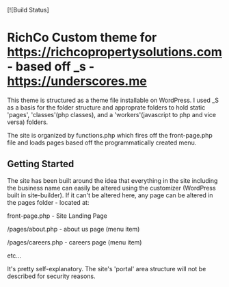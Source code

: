 [![Build Status]

RichCo Custom theme for https://richcopropertysolutions.com - based off _s -  https://underscores.me
===

This theme is structured as a theme file installable on WordPress. I used _S as a basis for the folder structure and approprate folders to hold static 'pages', 'classes'(php classes), and a 'workers'(javascript to php and vice versa) folders. 

The site is organized by functions.php which fires off the front-page.php file and loads pages based off the programmatically created menu. 

Getting Started
---------------

The site has been built around the idea that everything in the site including the business name can easily be altered using the customizer (WordPress built in site-builder). If it can't be altered here, any page can be altered in the pages folder - located at:

front-page.php - Site Landing Page 

/pages/about.php - about us page (menu item)

/pages/careers.php - careers page (menu item)

etc...

It's pretty self-explanatory.
The site's 'portal' area structure will not be described for security reasons.
